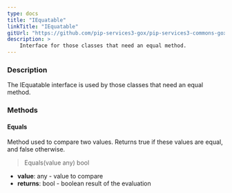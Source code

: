 ```yaml
---
type: docs
title: "IEquatable"
linkTitle: "IEquatable"
gitUrl: "https://github.com/pip-services3-gox/pip-services3-commons-gox"
description: > 
    Interface for those classes that need an equal method.
---
```


### Description

The IEquatable interface is used by those classes that need an equal method.

### Methods

#### Equals
Method used to compare two values. Returns true if these values are equal, and false otherwise.

> Equals(value any) bool

- **value**: any - value to compare
- **returns**: bool - boolean result of the evaluation
